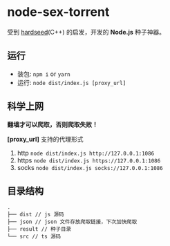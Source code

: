 # node-sex-torrent

受到 [hardseed](https://github.com/yangyangwithgnu/hardseed)(C++) 的启发，开发的 **Node.js** 种子神器。

## 运行

- 装包:  `npm i` or `yarn` 
- 运行: `node dist/index.js [proxy_url]`


## 科学上网

**翻墙才可以爬取，否则爬取失败！**

**[proxy_url]** 支持的代理形式

1. http  `node dist/index.js http://127.0.0.1:1086`
2. https `node dist/index.js https://127.0.0.1:1086`
3. socks `node dist/index.js socks://127.0.0.1:1086`


## 目录结构

```
.
├── dist // js 源码
├── json // json 文件存放爬取链接，下次加快爬取
├── result // 种子目录
└── src // ts 源码
```


